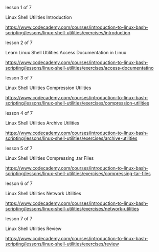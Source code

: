 

lesson 1 of 7

Linux Shell Utilities
Introduction

https://www.codecademy.com/courses/introduction-to-linux-bash-scripting/lessons/linux-shell-utilities/exercises/introduction


lesson 2 of 7

Learn
Linux Shell Utilities
Access Documentation in Linux

https://www.codecademy.com/courses/introduction-to-linux-bash-scripting/lessons/linux-shell-utilities/exercises/access-documentatino


lesson 3 of 7

Linux Shell Utilities
Compression Utilities

https://www.codecademy.com/courses/introduction-to-linux-bash-scripting/lessons/linux-shell-utilities/exercises/compression-utilities


lesson 4 of 7

Linux Shell Utilities
Archive Utilities

https://www.codecademy.com/courses/introduction-to-linux-bash-scripting/lessons/linux-shell-utilities/exercises/archive-utilities


lesson 5 of 7

Linux Shell Utilities
Compressing .tar Files


https://www.codecademy.com/courses/introduction-to-linux-bash-scripting/lessons/linux-shell-utilities/exercises/compressing-tar-files


lesson 6 of 7

Linux Shell Utilities
Network Utilities

https://www.codecademy.com/courses/introduction-to-linux-bash-scripting/lessons/linux-shell-utilities/exercises/network-utilities


lesson 7 of 7

Linux Shell Utilities
Review

https://www.codecademy.com/courses/introduction-to-linux-bash-scripting/lessons/linux-shell-utilities/exercises/review
